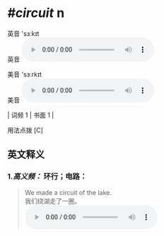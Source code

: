 # ***\#circuit*** n
英音 'sɜːkɪt  
英音
<audio src="./media/circuit-B.aac" controls="controls"></audio>

美音 'sɜːrkɪt  
美音
<audio src="./media/circuit.aac" controls="controls"></audio>



| 词频 1 | 书面 1 |  

用法点拨  [C]

英文释义
---
### 1.*高义频：* **环行；电路：**  

 > We made a circuit of the lake.  
 > 我们绕湖走了一圈。    
<audio src="./media/1-circuit.aac" controls="controls"></audio>


